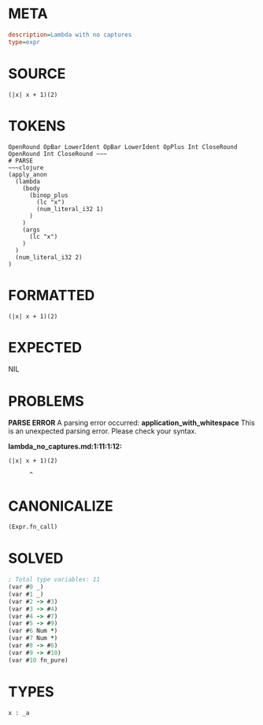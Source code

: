 # META
~~~ini
description=Lambda with no captures
type=expr
~~~
# SOURCE
~~~roc
(|x| x + 1)(2)
~~~
# TOKENS
~~~text
OpenRound OpBar LowerIdent OpBar LowerIdent OpPlus Int CloseRound OpenRound Int CloseRound ~~~
# PARSE
~~~clojure
(apply_anon
  (lambda
    (body
      (binop_plus
        (lc "x")
        (num_literal_i32 1)
      )
    )
    (args
      (lc "x")
    )
  )
  (num_literal_i32 2)
)
~~~
# FORMATTED
~~~roc
(|x| x + 1)(2)
~~~
# EXPECTED
NIL
# PROBLEMS
**PARSE ERROR**
A parsing error occurred: **application_with_whitespace**
This is an unexpected parsing error. Please check your syntax.

**lambda_no_captures.md:1:11:1:12:**
```roc
(|x| x + 1)(2)
```
          ^


# CANONICALIZE
~~~clojure
(Expr.fn_call)
~~~
# SOLVED
~~~clojure
; Total type variables: 11
(var #0 _)
(var #1 _)
(var #2 -> #3)
(var #3 -> #4)
(var #4 -> #7)
(var #5 -> #9)
(var #6 Num *)
(var #7 Num *)
(var #8 -> #6)
(var #9 -> #10)
(var #10 fn_pure)
~~~
# TYPES
~~~roc
x : _a
~~~
